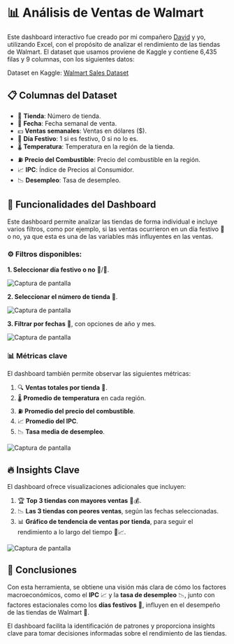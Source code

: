 # 📊 Análisis de Ventas de Walmart

Este dashboard interactivo fue creado por mi compañero [David](https://github.com/DavidRR03/DavidRR03) y yo, utilizando Excel, con el propósito de analizar el rendimiento de las tiendas de Walmart. El dataset que usamos proviene de Kaggle y contiene 6,435 filas y 9 columnas, con los siguientes datos:

Dataset en Kaggle: [Walmart Sales Dataset](https://www.kaggle.com/datasets/mikhail1681/walmart-sales)

## 📋 Columnas del Dataset

- 🏬 **Tienda**: Número de tienda.
- 📅 **Fecha**: Fecha semanal de venta.
- 💵 **Ventas semanales**: Ventas en dólares ($).
- 🎉 **Día Festivo**: 1 si es festivo, 0 si no lo es.
- 🌡️ **Temperatura**: Temperatura en la región de la tienda.
- ⛽ **Precio del Combustible**: Precio del combustible en la región.
- 📈 **IPC**: Índice de Precios al Consumidor.
- 📉 **Desempleo**: Tasa de desempleo.

## 🚀 Funcionalidades del Dashboard

Este dashboard permite analizar las tiendas de forma individual e incluye varios filtros, como por ejemplo, si las ventas ocurrieron en un día festivo 🎉 o no, ya que esta es una de las variables más influyentes en las ventas.

### ⚙️ Filtros disponibles:

**1. Seleccionar día festivo o no** 🎉/🚫.  

   ![Captura de pantalla](https://github.com/user-attachments/assets/d2be66f4-37b7-4d9d-b4d3-af6d2df153a8)

**2. Seleccionar el número de tienda** 🏬.  

   ![Captura de pantalla](https://github.com/user-attachments/assets/f1a5ee07-e6b7-4142-a40a-3ab4f88888a5)

**3. Filtrar por fechas** 📅, con opciones de año y mes.  

   ![Captura de pantalla](https://github.com/user-attachments/assets/a1e4176a-8e60-4b8b-b4c8-97873aa253df)

### 📊 Métricas clave

El dashboard también permite observar las siguientes métricas:

1. 🔍 **Ventas totales por tienda** 🏬.
2. 🌡️ **Promedio de temperatura** en cada región.
3. ⛽ **Promedio del precio del combustible**.
4. 📈 **Promedio del IPC**.
5. 📉 **Tasa media de desempleo**.

![Captura de pantalla](https://github.com/user-attachments/assets/67b3e314-6d15-4b34-944b-7051e39c8a90)

## 🔥 Insights Clave

El dashboard ofrece visualizaciones adicionales que incluyen:

1. 🏆 **Top 3 tiendas con mayores ventas** 🏬💰.
2. 📉 **Las 3 tiendas con peores ventas**, según las fechas seleccionadas.
3. 📊 **Gráfico de tendencia de ventas por tienda**, para seguir el rendimiento a lo largo del tiempo 📅📈.

![Captura de pantalla](https://github.com/user-attachments/assets/ae6e6fd8-a0c7-4166-a74c-85715da25165)

## 🎯 Conclusiones

Con esta herramienta, se obtiene una visión más clara de cómo los factores macroeconómicos, como el **IPC** 📈 y la **tasa de desempleo** 📉, junto con factores estacionales como los **días festivos** 🎉, influyen en el desempeño de las tiendas de Walmart 🏬.

El dashboard facilita la identificación de patrones y proporciona insights clave para tomar decisiones informadas sobre el rendimiento de las tiendas.

